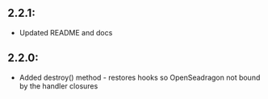 ## 2.2.1:

* Updated README and docs

## 2.2.0:

* Added destroy() method - restores hooks so OpenSeadragon not bound by the handler closures
